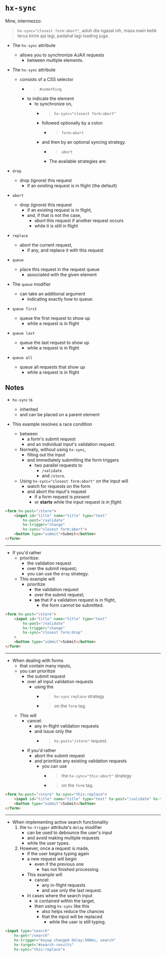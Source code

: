 # `hx-sync`

Mine, intermezzo:
> `hx-sync="closest form:abort"`, aduh dia ngasal nih, masa main ketik terus kirim aja lagi, padahal lagi loading juga.

- The `hx-sync` attribute
  - allows you to synchronize AJAX requests
    - between multiple elements.

- The `hx-sync` attribute
  - consists of a CSS selector
    - > `#something`
    - to indicate the element
      - to synchronize on,
        - > `hx-sync="closest form:abort"`
        - followed optionally by a colon
          - > `form:abort`
        - and then by an optional syncing strategy.
          - > `abort`
          - The available strategies are:

- `drop`
  - drop (ignore) this request
    - if an existing request is in flight (the default)
- `abort`
  - drop (ignore) this request
    - if an existing request is in flight,
    - and, if that is not the case,
      - *abort* this request if another request occurs
      - while it is still in flight
- `replace`
  - abort the current request,
    - if any, and replace it with this request
- `queue`
  - place this request in the request queue
    - associated with the given element

- The `queue` modifier
  - can take an additional argument
    - indicating exactly how to queue:

- `queue first`
  - queue the first request to show up
    - while a request is in flight
- `queue last`
  - queue the last request to show up
    - while a request is in flight
- `queue all`
  - queue all requests that show up
    - while a request is in flight

## Notes

- `hx-sync` is
  - inherited
  - and can be placed on a parent element

- This example resolves a race condition
  - between
    - a form's submit request
    - and an individual input's validation request.
  - Normally, without using `hx-sync`,
    - filling out the input
    - and immediately submitting the form triggers
      - two parallel requests to
        - `/validate`
        - and `/store`.
  - Using `hx-sync="closest form:abort"` on the input will
    - watch for requests on the form
    - and abort the input's request
      - if a form request is *present*
      - or **starts** while the input request _is in flight_.

```html
<form hx-post="/store">
    <input id="title" name="title" type="text"
        hx-post="/validate"
        hx-trigger="change"
        hx-sync="closest form:abort">
    <button type="submit">Submit</button>
</form>
```

---

- If you'd rather
  - prioritize:
    - the validation request
    - over the submit request;
    - you can use the `drop` strategy.
  - This example will
    - prioritize
      - the validation request
      - over the submit request;
      - **so** that if a validation request is in flight,
        - the form cannot be submitted.

```html
<form hx-post="/store">
    <input id="title" name="title" type="text"
        hx-post="/validate"
        hx-trigger="change"
        hx-sync="closest form:drop"
    >
    <button type="submit">Submit</button>
</form>
```

---

- When dealing with forms
  - that contain many inputs,
  - you can prioritize
    - the submit request
    - over all input validation requests
      - using the
        - > `hx-sync` `replace` strategy
        - > on the `form` tag.
  - This will
    - cancel:
      - any in-flight validation requests
      - and issue only the
        - > `hx-post="/store"` request.
    - If you'd rather
      - abort the submit request
      - and prioritize any existing validation requests
        - you can use
          - > the `hx-sync="this:abort"` strategy
          - > on the `form` tag.

```html
<form hx-post="/store" hx-sync="this:replace">
    <input id="title" name="title" type="text" hx-post="/validate" hx-trigger="change" />
    <button type="submit">Submit</button>
</form>
```

---

- When implementing active search functionality
  1. the `hx-trigger` attribute's `delay` modifier
     - can be used to debounce the user's input
     - and avoid making multiple requests
     - while the user types.
  2. However, once a request is made,
     - if the user begins typing again
     - a new request will begin
       - even if the previous one
         - has not finished processing.
     - This example will
       - cancel:
         - any in-flight requests
         - and use only the last request.
     - In cases where the search input
       - is contained within the target,
       - then using `hx-sync` like this
         - also helps reduce the chances
         - that the input will be replaced
           - while the user is still typing.

```html
<input type="search"
    hx-get="/search"
    hx-trigger="keyup changed delay:500ms, search"
    hx-target="#search-results"
    hx-sync="this:replace">
```
